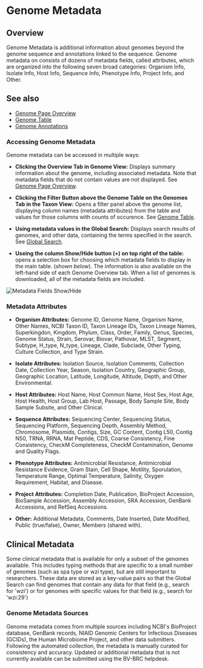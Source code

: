 # Genome Metadata

## Overview

Genome Metadata is additional information about genomes beyond the genome sequence and annotations linked to the sequence. Genome metadata on consists of dozens of metadata fields, called attributes, which are organized into the following seven broad categories: Organism Info, Isolate Info, Host Info, Sequence Info, Phenotype Info, Project Info, and Other.

## See also
* [Genome Page Overview](/quick_references/organisms_gene/overview)
* [Genome Table](/quick_references/organisms_taxon/genome_table)
* [Genome Annotations](/quick_references/organisms_taxon/genome_annotations)

### Accessing Genome Metadata
Genome metadata can be accessed in multiple ways:

* **Clicking the Overview Tab in Genome View:** Displays summary information about the genome, including associated metadata. Note that metadata fields that do not contain values are not displayed. See [Genome Page Overview](/quick_references/organisms_gene/overview).

* **Clicking the Filter Button above the Genome Table on the Genomes Tab in the Taxon View:** Opens a filter panel above the genome list, displaying column names (metadata attributes) from the table and values for those columns with counts of occurence. See [Genome Table](/quick_references/organisms_taxon/genome_table).

* **Using metadata values in the Global Search:** Displays search results of genomes, and other data, containing the terms specified in the search. See [Global Search](/quick_references/global_search).

* **Useing the column Show/Hide button (+) on top right of the table:**  opens a selection box for choosing which metadata fields to display in the main table. (*shown below*). The information is also available on the left-hand side of each Genome Overview tab. When a list of genomes is downloaded, all of the metadata fields are included.

![Metadata Fields Show/Hide](../images/metadata_field_show-hide.png)

### Metadata Attributes

* **Organism Attributes:** Genome ID, Genome Name, Organism Name, Other Names, NCBI Taxon ID, Taxon Lineage IDs, Taxon Lineage Names, Superkingdon, Kingdom, Phylum, Class, Order, Family, Genus, Species, Genome Status, Strain, Serovar, Biovar, Pathovar, MLST, Segment, Subtype, H_type, N_type, Lineage, Clade, Subclade, Other Typing, Culture Collection, and Type Strain.

* **Isolate Attributes:** Isolation Source, Isolation Comments, Collection Date, Collection Year, Season, Isolation Country, Geographic Group, Geographic Location, Latitude, Longitude, Altitude, Depth, and Other Environmental.

* **Host Attributes:** Host Name, Host Common Name, Host Sex, Host Age, Host Health, Host Group, Lab Host, Passage, Body Sample Site, Body Sample Subsite, and Other Clinical.

* **Sequence Attributes:** Sequencing Center, Sequencing Status, Sequencing Platform, Sequencing Depth, Assembly Method, Chromosome, Plasmids, Contigs, Size, GC Content, Contig L50, Contig N50, TRNA, RRNA, Mat Peptide, CDS, Coarse Consistency, Fine Consistency, CheckM Completeness, CheckM Contamination, Genome and Quality Flags.

* **Phenotype Attributes:** Antimicrobial Resistance, Antimicrobial Resistance Evidence, Gram Stain, Cell Shape, Motility, Sporulation, Temperature Range, Optimal Temperature, Salinity, Oxygen Requirement, Habitat, and Disease.

* **Project Attributes:** Completion Date, Publication, BioProject Accession, BioSample Accession, Assembly Accession, SRA Accession, GenBank Accessions, and RefSeq Accessions.

* **Other:** Additional Metadata, Comments, Date Inserted, Date Modified, Public (true/false), Owner, Members (shared with).

## Clinical Metadata
Some clinical metadata that is available for only a subset of the genomes available. This includes typing methods that are specific to a small number of genomes (such as spa type or wzi type), but are still important to researchers. These data are stored as a key-value pairs so that the Global Search can find genomes that contain any data for that field (e.g., search for 'wzi') or for genomes with specific values for that field (e.g., search for 'wzi:29')

### Genome Metadata Sources
Genome metadata comes from multiple sources including NCBI's BioProject database, GenBank records, NIAID Genomic Centers for Infectious Diseases (GCIDs), the Human Microbiome Project, and other data submitters. Following the automated collection, the metadata is manually curated for consistency and accuracy. Updated or additional metadata that is not currently available can be submitted using the BV-BRC helpdesk.
